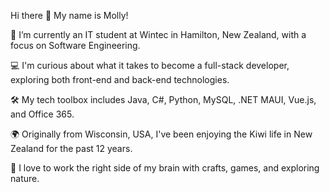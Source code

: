 Hi there 👋 My name is Molly!

🔭 I’m currently an IT student at Wintec in Hamilton, New Zealand, with a focus on Software Engineering.

💻 I'm curious about what it takes to become a full-stack developer, exploring both front-end and back-end technologies.

🛠️ My tech toolbox includes Java, C#, Python, MySQL, .NET MAUI, Vue.js, and Office 365.

🌍 Originally from Wisconsin, USA, I've been enjoying the Kiwi life in New Zealand for the past 12 years.

🌿 I love to work the right side of my brain with crafts, games, and exploring nature.
